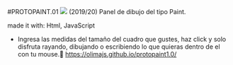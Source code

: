 #PROTOPAINT.01 <img src= http://unmaintained.tech/badge.svg />
(2019/20)
Panel de dibujo del tipo Paint.


made it with: Html, JavaScript





- Ingresa las medidas del tamaño del cuadro que gustes, haz click y solo disfruta rayando, dibujando o escribiendo lo que quieras dentro de el con tu mouse.💛
https://olimajs.github.io/protopaint1.0/
